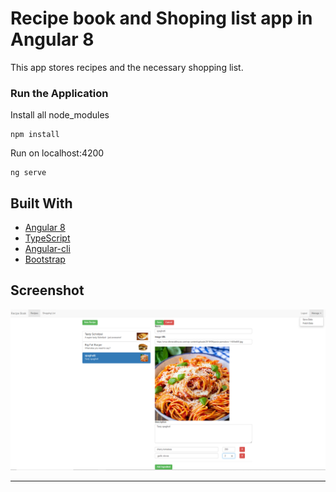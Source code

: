 
# Recipe book and Shoping list app in Angular 8

This app stores recipes and the necessary shopping list.

### Run the Application

Install all node_modules

```
npm install
```

Run on localhost:4200

```
ng serve
```

## Built With

* [Angular 8](https://angular.io/)
* [TypeScript](https://www.typescriptlang.org/)
* [Angular-cli](https://cli.angular.io/)
* [Bootstrap](http://getbootstrap.com/)

## Screenshot

![pasta](spaghetti.png)

---


